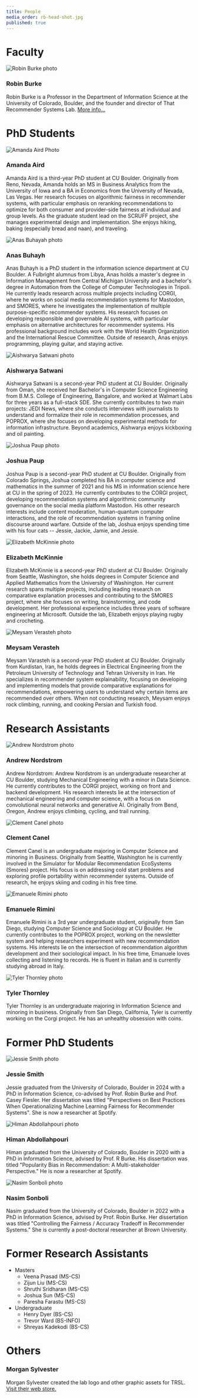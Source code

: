 ```yaml
---
title: People
media_order: rb-head-shot.jpg
published: true
---
```


# Faculty

![Robin Burke photo](rb-head-shot.jpg?resize=120,150&classes=left)
### Robin Burke
Robin Burke is a Professor in the Department of Information Science at the University of Colorado, Boulder, and the founder and director of That Recommender Systems Lab. [More info...](burke/burke.md)

# PhD Students

![Amanda Aird Photo](current_students/amanda_aird.jpg?resize=120,150&classes=left)
### Amanda Aird
Amanda Aird is a third-year PhD student at CU Boulder. Originally from Reno, Nevada, Amanda holds an MS in Business Analytics from the University of Iowa and a BA in Economics from the University of Nevada, Las Vegas. Her research focuses on algorithmic fairness in recommender systems, with particular emphasis on reranking recommendations to optimize for both consumer and provider-side fairness at individual and group levels. As the graduate student lead on the SCRUFF project, she manages experimental design and implementation. She enjoys hiking, baking (especially bread and naan), and traveling.

![Anas Buhayah photo](current_students/anas_buhayh.jpg?resize=120,150&classes=left)
### Anas Buhayh
Anas Buhayh is a PhD student in the information science department at CU Boulder. A Fulbright alumnus from Libya, Anas holds a master's degree in Information Management from Central Michigan University and a bachelor's degree in Automation from the College of Computer Technologies in Tripoli. He currently leads research across multiple projects including CORGI, where he works on social media recommendation systems for Mastodon, and SMORES, where he investigates the implementation of multiple purpose-specific recommender systems. His research focuses on developing responsible and governable AI systems, with particular emphasis on alternative architectures for recommender systems. His professional background includes work with the World Health Organization and the International Rescue Committee. Outside of research, Anas enjoys programming, playing guitar, and staying active.

![Aishwarya Satwani photo](current_students/aishwarya_satwani.jpg?resize=120,150&classes=left)
### Aishwarya Satwani
Aishwarya Satwani is a second-year PhD student at CU Boulder. Originally from Oman, she received her Bachelor's in Computer Science Engineering from B.M.S. College of Engineering, Bangalore, and worked at Walmart Labs for three years as a full-stack SDE. She currently contributes to two main projects: JEDI News, where she conducts interviews with journalists to understand and formalize their role in recommendation processes, and POPROX, where she focuses on developing experimental methods for information infrastructure. Beyond academics, Aishwarya enjoys kickboxing and oil painting.

![Joshua Paup photo](current_students/joshua_paup.jpg?resize=120,150&classes=left)
### Joshua Paup
Joshua Paup is a second-year PhD student at CU Boulder. Originally from Colorado Springs, Joshua completed his BA in computer science and mathematics in the summer of 2021 and his MS in information science here at CU in the spring of 2023. He currently contributes to the CORGI project, developing recommendation systems and algorithmic community governance on the social media platform Mastodon. His other research interests include content moderation, human-quantum computer interactions, and the role of recommendation systems in framing online discourse around warfare. Outside of the lab, Joshua enjoys spending time with his four cats -- Jessie, Jackie, Jamie, and Jessie. 

![Elizabeth McKinnie photo](current_students/elizabeth_mickinnie.jpg?resize=120,150&classes=left)
### Elizabeth McKinnie
Elizabeth McKinnie is a second-year PhD student at CU Boulder. Originally from Seattle, Washington, she holds degrees in Computer Science and Applied Mathematics from the University of Washington. Her current research spans multiple projects, including leading research on comparative explanation processes and contributing to the SMORES project, where she focuses on writing, brainstorming, and code development. Her professional experience includes three years of software engineering at Microsoft. Outside the lab, Elizabeth enjoys playing rugby and crocheting.

![Meysam Verasteh photo](current_students/meysam_verasteh.jpg?resize=120,150&classes=left)
### Meysam Verasteh
Meysam Varasteh is a second-year PhD student at CU Boulder. Originally from Kurdistan, Iran, he holds degrees in Electrical Engineering from the Petroleum University of Technology and Tehran University in Iran. He specializes in recommender system explainability, focusing on developing and implementing models that provide comparative explanations for recommendations, empowering users to understand why certain items are recommended over others. When not conducting research, Meysam enjoys rock climbing, running, and cooking Persian and Turkish food.

# Research Assistants 

![Andrew Nordstrom photo](research_assistants/andrew_nordstrom.jpg?resize=120,150&classes=left)
### Andrew Nordstrom
Andrew Nordstrom: Andrew Nordstrom is an undergraduate researcher at CU Boulder, studying Mechanical Engineering with a minor in Data Science. He currently contributes to the CORGI project, working on front and backend development. His research interests lie at the intersection of mechanical engineering and computer science, with a focus on convolutional neural networks and generative AI. Originally from Bend, Oregon, Andrew enjoys climbing, cycling, and trail running.

![Clement Canel photo](research_assistants/clement_canel.jpg?resize=120,150&classes=left)
### Clement Canel
Clement Canel is an undergraduate majoring in Computer Science and minoring in Business. Originally from Seattle, Washington he is currently involved in the Simulator for Modular Recommendation EcoSystems (Smores) project. His focus is on addressing cold start problems and exploring profile portability within recommender systems. Outside of research, he enjoys skiing and coding in his free time.

![Emanuele Rimini photo](research_assistants/emanuele_rimini.jpg?resize=120,150&classes=left)
### Emanuele Rimini
Emanuele Rimini is a 3rd year undergraduate student, originally from San Diego, studying Computer Science and Sociology at CU Boulder. He currently contributes to the POPROX project, working on the newsletter system and helping researchers experiment with new recommendation systems. His interests lie on the intersection of recommendation algorithm development and their sociological impact. In his free time, Emanuele loves collecting and listening to records. He is fluent in Italian and is currently studying abroad in Italy.

![Tyler Thornley photo](research_assistants/tyler_thornley.jpg?resize=120,150&classes=left)
### Tyler Thornley
Tyler Thornley is an undergraduate majoring in Information Science and minoring in business. Originally from San Diego, California, Tyler is currently working on the Corgi project. He has an unhealthy obsession with coins.

# Former PhD Students

![Jessie Smith photo](past_students/Jessie.JPG?resize=120,150&classes=left)
### Jessie Smith
Jessie graduated from the University of Colorado, Boulder in 2024 with a PhD in Information Science, co-advised by Prof. Robin Burke and Prof. Casey Fiesler. Her dissertation was titled "Perspectives on Best Practices When Operationalizing Machine Learning Fairness for Recommender Systems". She is now a researcher at Spotify.

![Himan Abdollahpouri photo](past_students/Himan.jpg?resize=120,150&classes=left)
### Himan Abdollahpouri
Himan graduated from the University of Colorado, Boulder in 2020 with a PhD in Information Science, advised by Prof. R Burke. His dissertation was titled "Popularity Bias in Recommendation: A Multi-stakeholder Perspective." He is now a researcher at Spotify.

![Nasim Sonboli photo](past_students/Nasim.jpeg?resize=120,150&classes=left)
### Nasim Sonboli
Nasim graduated from the University of Colorado, Boulder in 2022 with a PhD in Information Science, advised by Prof. Robin Burke. Her dissertation was titled "Controlling the Fairness / Accuracy Tradeoff in Recommender Systems." She is currently a post-doctoral researcher at Brown University. 

# Former Research Assistants

- Masters
	- Veena Prasad (MS-CS)
	- Zijun Liu (MS-CS)
	- Shruthi Sridharan (MS-CS)
	- Joshua Sun (MS-CS)
	- Paresha Farastu (MS-CS)
- Undergraduate
	- Henry Dyer (BS-CS)
	- Trevor Ward (BS-INFO)
	- Shreyas Kadekodi (BS-CS)

[comment]: # (Possibly Bamshad and John here. And also Weiwen. )

# Others

### Morgan Sylvester
Morgan Sylvester created the lab logo and other graphic assets for TRSL. [Visit their web store.](https://www.etsy.com/es/shop/Morexpression)
